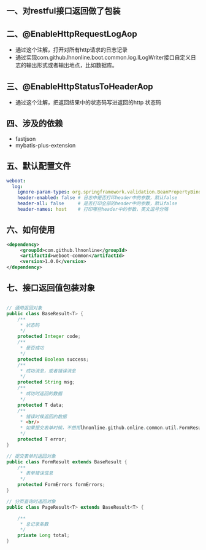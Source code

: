 

## 一、对restful接口返回做了包装


## 二、@EnableHttpRequestLogAop
- 通过这个注解，打开对所有http请求的日志记录
- 通过实现com.github.lhnonline.boot.common.log.ILogWriter接口自定义日志的输出形式或者输出地点，比如数据库。

## 三、@EnableHttpStatusToHeaderAop
- 通过这个注解，把返回结果中的状态码写进返回的http 状态码

## 四、涉及的依赖
- fastjson
- mybatis-plus-extension

## 五、默认配置文件

```yaml
weboot:
  log:
    ignore-param-types: org.springframework.validation.BeanPropertyBindingResult, #日志中不记录哪些类型的参数英文逗哈分割
    header-enabled: false # 日志中是否打印header中的参数，默认false
    header-all: false     # 是否打印全部的header中的参数，默认false
    header-names: host    # 打印哪些header中的参数，英文逗号分隔

```

## 六、如何使用
```xml
<dependency>
     <groupId>com.github.lhnonline</groupId>
     <artifactId>weboot-common</artifactId>
     <version>1.0.0</version>
</dependency>
```

## 七、接口返回值包装对象

```java

// 通用返回对象
public class BaseResult<T> {
    /**
     * 状态码
     */
    protected Integer code;
    /**
     * 是否成功
     */
    protected Boolean success;
    /**
     * 成功消息，或者错误消息
     */
    protected String msg;
    /**
     * 成功时返回的数据
     */
    protected T data;
    /**
     * 错误时候返回的数据
     * <br/>
     * 如果提交表单时候，不想用lhnonline.github.online.common.util.FormResult返回错误信息，可以把错误信息放到error中
     */
    protected T error;
}

// 提交表单时返回对象
public class FormResult extends BaseResult {
    /**
     * 表单错误信息
     */
    protected FormErrors formErrors;
}

// 分页查询时返回对象
public class PageResult<T> extends BaseResult<T> {

    /**
     * 总记录条数
     */
    private Long total;
}

```

